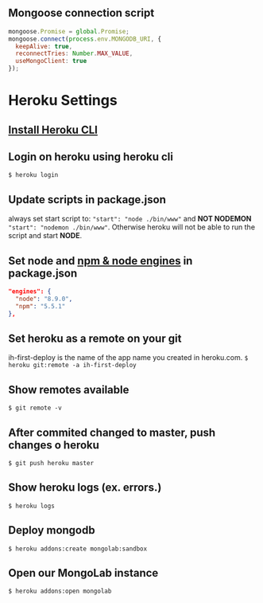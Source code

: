 ## Mongoose connection script

```javascript
mongoose.Promise = global.Promise;
mongoose.connect(process.env.MONGODB_URI, {
  keepAlive: true,
  reconnectTries: Number.MAX_VALUE,
  useMongoClient: true
});
```

# Heroku Settings

## [Install Heroku CLI](https://devcenter.heroku.com/articles/heroku-cli)

## Login on heroku using heroku cli
`$ heroku login`

## Update scripts in package.json
always set start script to: `"start": "node ./bin/www"` and **NOT NODEMON** `"start": "nodemon ./bin/www"`. Otherwise heroku will not be able to run the script and start **NODE**.

## Set node and [npm & node engines](https://devcenter.heroku.com/articles/nodejs-support) in package.json
```json
"engines": {
  "node": "8.9.0",
  "npm": "5.5.1"
},
```

## Set heroku as a remote on your git
ih-first-deploy is the name of the app name you created in heroku.com.
`$ heroku git:remote -a ih-first-deploy`

## Show remotes available
`$ git remote -v`

## After commited changed to master, push changes o heroku
`$ git push heroku master`

## Show heroku logs (ex. errors.)
`$ heroku logs`

## Deploy mongodb
`$ heroku addons:create mongolab:sandbox`

## Open our MongoLab instance
`$ heroku addons:open mongolab`
